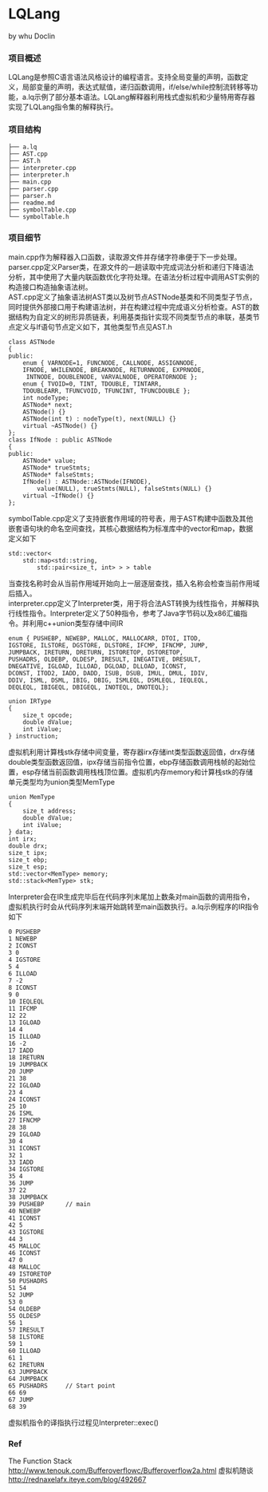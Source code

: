 # LQLang
by whu Doclin

### 项目概述
LQLang是参照C语言语法风格设计的编程语言。支持全局变量的声明，函数定义，局部变量的声明，表达式赋值，递归函数调用，if/else/while控制流转移等功能，a.lq示例了部分基本语法。LQLang解释器利用栈式虚拟机和少量特用寄存器实现了LQLang指令集的解释执行。

### 项目结构
```
├── a.lq
├── AST.cpp
├── AST.h
├── interpreter.cpp
├── interpreter.h
├── main.cpp
├── parser.cpp
├── parser.h
├── readme.md
├── symbolTable.cpp
└── symbolTable.h
```

### 项目细节
main.cpp作为解释器入口函数，读取源文件并存储字符串便于下一步处理。  
parser.cpp定义Parser类，在源文件的一趟读取中完成词法分析和递归下降语法分析，其中使用了大量内联函数优化字符处理。在语法分析过程中调用AST实例的构造接口构造抽象语法树。  
AST.cpp定义了抽象语法树AST类以及树节点ASTNode基类和不同类型子节点，同时提供外部接口用于构建语法树，并在构建过程中完成语义分析检查。AST的数据结构为自定义的树形异质链表，利用基类指针实现不同类型节点的串联，基类节点定义与If语句节点定义如下，其他类型节点见AST.h
```
class ASTNode
{
public:
    enum { VARNODE=1, FUNCNODE, CALLNODE, ASSIGNNODE, 
    IFNODE, WHILENODE, BREAKNODE, RETURNNODE, EXPRNODE,
     INTNODE, DOUBLENODE, VARVALNODE, OPERATORNODE };
    enum { TVOID=0, TINT, TDOUBLE, TINTARR, 
    TDOUBLEARR, TFUNCVOID, TFUNCINT, TFUNCDOUBLE };
    int nodeType;
    ASTNode* next;
    ASTNode() {}
    ASTNode(int t) : nodeType(t), next(NULL) {}
    virtual ~ASTNode() {}
};
class IfNode : public ASTNode
{
public:
    ASTNode* value;
    ASTNode* trueStmts;
    ASTNode* falseStmts;
    IfNode() : ASTNode::ASTNode(IFNODE), 
        value(NULL), trueStmts(NULL), falseStmts(NULL) {}
    virtual ~IfNode() {}
};
```
symbolTable.cpp定义了支持嵌套作用域的符号表，用于AST构建中函数及其他嵌套语句块的命名空间查找，其核心数据结构为标准库中的vector和map，数据定义如下
```
std::vector< 
    std::map<std::string, 
        std::pair<size_t, int> > > table
```
当查找名称时会从当前作用域开始向上一层逐层查找，插入名称会检查当前作用域后插入。  
interpreter.cpp定义了Interpreter类，用于将合法AST转换为线性指令，并解释执行线性指令。Interpreter定义了50种指令，参考了Java字节码以及x86汇编指令。并利用c++union类型存储中间IR
```
enum { PUSHEBP, NEWEBP, MALLOC, MALLOCARR, DTOI, ITOD,
IGSTORE, ILSTORE, DGSTORE, DLSTORE, IFCMP, IFNCMP, JUMP,
JUMPBACK, IRETURN, DRETURN, ISTORETOP, DSTORETOP, 
PUSHADRS, OLDEBP, OLDESP, IRESULT, INEGATIVE, DRESULT,
DNEGATIVE, IGLOAD, ILLOAD, DGLOAD, DLLOAD, ICONST,
DCONST, ITOD2, IADD, DADD, ISUB, DSUB, IMUL, DMUL, IDIV, 
DDIV, ISML, DSML, IBIG, DBIG, ISMLEQL, DSMLEQL, IEQLEQL, 
DEQLEQL, IBIGEQL, DBIGEQL, INOTEQL, DNOTEQL};

union IRType
{
    size_t opcode;
    double dValue;
    int iValue;
} instruction;
```
虚拟机利用计算栈stk存储中间变量，寄存器irx存储int类型函数返回值，drx存储double类型函数返回值，ipx存储当前指令位置，ebp存储函数调用栈帧的起始位置，esp存储当前函数调用栈栈顶位置。虚拟机内存memory和计算栈stk的存储单元类型均为union类型MemType
```
union MemType
{
    size_t address;
    double dValue;
    int iValue;
} data;
int irx;
double drx;
size_t ipx;
size_t ebp;
size_t esp;
std::vector<MemType> memory;
std::stack<MemType> stk;
```
Interpreter会在IR生成完毕后在代码序列末尾加上数条对main函数的调用指令，虚拟机执行时会从代码序列末端开始跳转至main函数执行。a.lq示例程序的IR指令如下
```
0 PUSHEBP
1 NEWEBP
2 ICONST
3 0
4 IGSTORE
5 4
6 ILLOAD
7 -2
8 ICONST
9 0
10 IEQLEQL
11 IFCMP
12 22
13 IGLOAD
14 4
15 ILLOAD
16 -2
17 IADD
18 IRETURN
19 JUMPBACK
20 JUMP
21 38
22 IGLOAD
23 4
24 ICONST
25 10
26 ISML
27 IFNCMP
28 38
29 IGLOAD
30 4
31 ICONST
32 1
33 IADD
34 IGSTORE
35 4
36 JUMP
37 22
38 JUMPBACK
39 PUSHEBP      // main
40 NEWEBP
41 ICONST
42 5
43 IGSTORE
44 3
45 MALLOC
46 ICONST
47 0
48 MALLOC
49 ISTORETOP
50 PUSHADRS
51 54
52 JUMP
53 0
54 OLDEBP
55 OLDESP
56 1
57 IRESULT
58 ILSTORE
59 1
60 ILLOAD
61 1
62 IRETURN
63 JUMPBACK
64 JUMPBACK
65 PUSHADRS     // Start point
66 69
67 JUMP
68 39
```
虚拟机指令的译指执行过程见Interpreter::exec()

### Ref
The Function Stack  
http://www.tenouk.com/Bufferoverflowc/Bufferoverflow2a.html
虚拟机随谈
http://rednaxelafx.iteye.com/blog/492667




